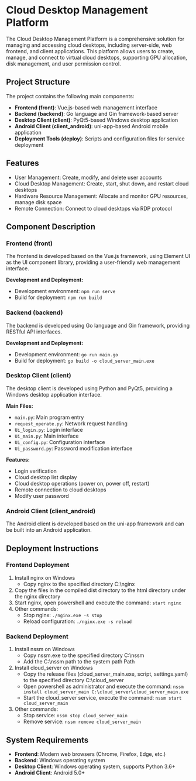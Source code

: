 # Cloud Desktop Management Platform

The Cloud Desktop Management Platform is a comprehensive solution for managing and accessing cloud desktops, including server-side, web frontend, and client applications. This platform allows users to create, manage, and connect to virtual cloud desktops, supporting GPU allocation, disk management, and user permission control.

## Project Structure

The project contains the following main components:

- **Frontend (front)**: Vue.js-based web management interface
- **Backend (backend)**: Go language and Gin framework-based server
- **Desktop Client (client)**: PyQt5-based Windows desktop application
- **Android Client (client_android)**: uni-app-based Android mobile application
- **Deployment Tools (deploy)**: Scripts and configuration files for service deployment

## Features

- User Management: Create, modify, and delete user accounts
- Cloud Desktop Management: Create, start, shut down, and restart cloud desktops
- Hardware Resource Management: Allocate and monitor GPU resources, manage disk space
- Remote Connection: Connect to cloud desktops via RDP protocol


## Component Description

### Frontend (front)

The frontend is developed based on the Vue.js framework, using Element UI as the UI component library, providing a user-friendly web management interface.


**Development and Deployment:**
- Development environment: `npm run serve`
- Build for deployment: `npm run build`

### Backend (backend)

The backend is developed using Go language and Gin framework, providing RESTful API interfaces.


**Development and Deployment:**
- Development environment: `go run main.go`
- Build for deployment: `go build -o cloud_server_main.exe`

### Desktop Client (client)

The desktop client is developed using Python and PyQt5, providing a Windows desktop application interface.

**Main Files:**
- `main.py`: Main program entry
- `request_operate.py`: Network request handling
- `Ui_login.py`: Login interface
- `Ui_main.py`: Main interface
- `Ui_config.py`: Configuration interface
- `Ui_password.py`: Password modification interface

**Features:**
- Login verification
- Cloud desktop list display
- Cloud desktop operations (power on, power off, restart)
- Remote connection to cloud desktops
- Modify user password

### Android Client (client_android)

The Android client is developed based on the uni-app framework and can be built into an Android application.



## Deployment Instructions

### Frontend Deployment

1. Install nginx on Windows
   - Copy nginx to the specified directory C:\nginx
2. Copy the files in the compiled dist directory to the html directory under the nginx directory
3. Start nginx, open powershell and execute the command: `start nginx`
4. Other commands:
   - Stop nginx: `./nginx.exe -s stop`
   - Reload configuration: `./nginx.exe -s reload`

### Backend Deployment

1. Install nssm on Windows
   - Copy nssm.exe to the specified directory C:\nssm
   - Add the C:\nssm path to the system path Path
2. Install cloud_server on Windows
   - Copy the release files (cloud_server_main.exe, script, settings.yaml) to the specified directory C:\cloud_server
   - Open powershell as administrator and execute the command: `nssm install cloud_server_main C:\cloud_server\cloud_server_main.exe`
   - Start the cloud_server service, execute the command: `nssm start cloud_server_main`
3. Other commands:
   - Stop service: `nssm stop cloud_server_main`
   - Remove service: `nssm remove cloud_server_main`

## System Requirements

- **Frontend**: Modern web browsers (Chrome, Firefox, Edge, etc.)
- **Backend**: Windows operating system
- **Desktop Client**: Windows operating system, supports Python 3.6+
- **Android Client**: Android 5.0+
